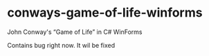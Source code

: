 # conways-game-of-life-winforms
John Conway's “Game of Life” in C# WinForms


Contains bug right now. It wil be fixed 
